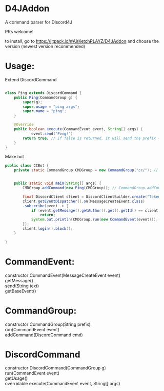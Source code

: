 # D4JAddon 
A command parser for Discord4J 

PRs welcome!

to install, go to https://jitpack.io/#AirKetchPLAYZ/D4JAddon and choose the version (newest version recommended)

# Usage: 
Extend DiscordCommand
```java

class Ping extends DiscordCommand {
	public Ping(CommandGroup g) {
		super(g);
		super.usage = "ping args";
		super.name = "ping";
	}

	@Override
	public boolean execute(CommandEvent event, String[] args) {
    		event.send("Pong!")
		return true; // If false is returned, it will send the prefix + usage
	}
}
```
Make bot
```java
public class CCBot {
	private static CommandGroup CMDGroup = new CommandGroup("cc/"); // new CommandGroup(prefix)


	public static void main(String[] args) {
		CMDGroup.addCommand(new Ping(CMDGroup)); // CommandGroup.addCommand(new DiscordCommand(CommandGroup))

		final DiscordClient client = DiscordClientBuilder.create("Token here").build();
		client.getEventDispatcher().on(MessageCreateEvent.class)
		.subscribe(event -> {
			if (event.getMessage().getAuthor().get().getId() == client.getSelf().block().getId()) //Ignore messages from self
				return;
			System.out.println(CMDGroup.run(new CommandEvent(event))); //CommandGroup.run(new CommandEvent(MessageCreateEvent)) : returns boolean - whether command was a valid command
		});
		client.login().block();
	}

}
```
# CommandEvent:  
constructor CommandEvent(MessageCreateEvent event)  
getMessage()  
send(String text)  
getBaseEvent()  
# CommandGroup:  
constructor CommandGroup(String prefix)  
run(CommandEvent event)  
addCommand(DiscordCommand cmd)  
# DiscordCommand  
constructor DiscordCommand(CommandGroup g)  
run(CommandEvent event)  
getUsage()  
overridable execute(CommandEvent event, String[] args) 
